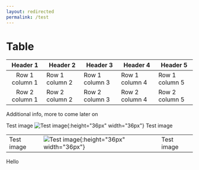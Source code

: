 ```yaml
---
layout: redirected
permalink: /test
---
```


# Table

| Header 1         | Header 2       | Header 3       | Header 4       | Header 5       |
|:----------------:|----------------|----------------|----------------|----------------|
| Row 1 column 1   | Row 1 column 2 | Row 1 column 3 | Row 1 column 4 | Row 1 column 5 |
| Row 2 column 1   | Row 2 column 2 | Row 2 column 3 | Row 2 column 4 | Row 2 column 5 |

Additional info, more to come later on

Test image ![Test image](../images/SBGN-logo-WhiteBackground-1024.png){:height="36px" width="36px"} Test image

|        |        |        |
| ------ | ------ | ------ |
| Test image | ![Test image](../images/SBGN-logo-WhiteBackground-1024.png){:height="36px" width="36px"} | Test image |


Hello

